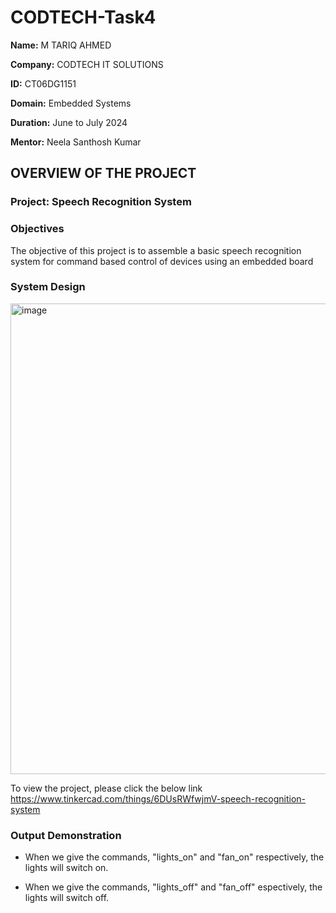 # CODTECH-Task4
**Name:** M TARIQ AHMED

**Company:** CODTECH IT SOLUTIONS

**ID:** CT06DG1151

**Domain:** Embedded Systems

**Duration:** June to July 2024

**Mentor:** Neela Santhosh Kumar

## OVERVIEW OF THE PROJECT

### Project: Speech Recognition System

### Objectives
The objective of this project is to assemble a basic speech recognition system for command based control of devices using an embedded board

### System Design

<img width="1405" height="753" alt="image" src="https://github.com/user-attachments/assets/766fe822-5e9d-4240-9354-cc672e1e7c8b" />


To view the project, please click the below link
https://www.tinkercad.com/things/6DUsRWfwjmV-speech-recognition-system

### Output Demonstration
- When we give the commands, "lights_on" and "fan_on" respectively, the lights will switch on.

- When we give the commands, "lights_off" and "fan_off" espectively, the lights will switch off.
